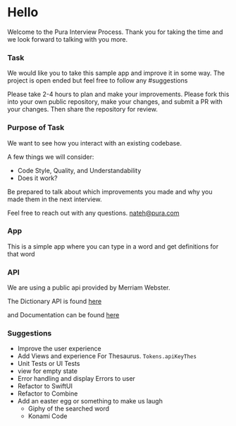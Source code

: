 #  Hello

Welcome to the Pura Interview Process. Thank you for taking the time and we look forward to talking with you more.

### Task
We would like you to take this sample app and improve it in some way. The project is open ended but feel free to follow any #suggestions

Please take 2-4 hours to plan and make your improvements. Please fork this into your own public repository, make your changes, and submit a PR with your changes. Then share the repository for review. 

### Purpose of Task
We want to see how you interact with an existing codebase.

A few things we will consider:
- Code Style, Quality, and Understandability
- Does it work?


Be prepared to talk about which improvements you made and why you made them in the next interview.

Feel free to reach out with any questions. nateh@pura.com


### App
This is a simple app where you can type in a word and get definitions for that word

### API

We are using a public api provided by Merriam Webster.

The Dictionary API is found [here](https://dictionaryapi.com/products/api-collegiate-dictionary)

and Documentation can be found [here](https://dictionaryapi.com/products/json)

### Suggestions
- Improve the user experience
- Add Views and experience For Thesaurus. `Tokens.apiKeyThes`
- Unit Tests or UI Tests
- view for empty state
- Error handling and display Errors to user
- Refactor to SwiftUI
- Refactor to Combine
- Add an easter egg or something to make us laugh
    - Giphy of the searched word
    - Konami Code

